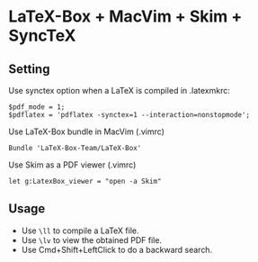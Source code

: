 LaTeX-Box + MacVim + Skim + SyncTeX
===================================

## Setting
Use synctex option when a LaTeX is compiled in .latexmkrc:
```
$pdf_mode = 1;
$pdflatex = 'pdflatex -synctex=1 --interaction=nonstopmode';
```
Use LaTeX-Box bundle in MacVim (.vimrc)
```
Bundle 'LaTeX-Box-Team/LaTeX-Box'
```
Use Skim as a PDF viewer (.vimrc)
```
let g:LatexBox_viewer = "open -a Skim"
```
## Usage
- Use `\ll` to compile a LaTeX file.
- Use `\lv` to view the obtained PDF file.
- Use Cmd+Shift+LeftClick to do a backward search.
